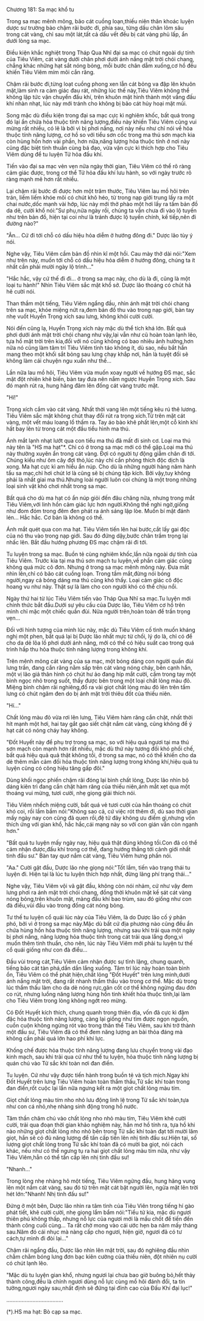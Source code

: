 




Chương 181: Sa mạc khổ tu


Trong sa mạc mênh mông, bão cát cuồng loạn,thiếu niên thân khoác luyện dược sư trường bào chậm rãi bước đi, phía sau, từng dấu chân lõm sâu trong cát vàng, chỉ sau một lát,tất cả dấu vết đều bị cát vàng phủ lấp, ẩn dưới lòng sa mạc.

Điều kiện khắc nghiệt trong Tháp Qua Nhĩ đại sa mạc có chút ngoài dự tính của Tiêu Viêm, cát vàng dưới chân phơi dưới ánh nắng mặt trời chói chang, chẳng khác những hạt sắt nóng bỏng, mỗi bước chân dẫm xuống,cơ hồ đều khiến Tiêu Viêm mím môi cắn răng.

Chậm rãi bước đi,từng loạt cuồng phong xen lẫn cát bỏng va đập lên khuôn mặt,làm sinh ra cảm giác đau rát, những lúc thế này,Tiêu Viêm không thể không lập tức vận chuyển đấu khí, trên khuôn mặt hình thành một vầng đấu khí nhàn nhạt, lúc này mới tránh cho không bị bão cát hủy hoại mặt mũi.

Song mặc dù điều kiện trong đại sa mạc cực kì nghiêm khốc, bất quá trong đó lại ẩn chứa hỏa thuộc tính năng lượng,điều này khiến Tiêu Viêm cũng vui mừng rất nhiều, có lẽ là bởi vì bị phơi nắng, nơi này nếu như chỉ nói về hỏa thuộc tính năng lượng, cơ hồ so với tiểu sơn cốc trong ma thú sơn mạch kia còn hùng hồn hơn vài phần, hơn nữa,năng lượng hỏa thuộc tính ở nơi này cũng đặc biệt tinh thuần cùng bá đạo, vừa vặn cực kì thích hợp cho Tiêu Viêm dùng để tu luyện Tử hỏa đấu khí.

Tiến vào đại sa mạc vẻn vẹn nửa ngày thời gian, Tiêu Viêm có thể rõ ràng cảm giác được, trong cơ thể Tử hỏa đấu khí lưu hành, so với ngày trước rõ ràng mạnh mẽ hơn rất nhiều.

Lại chậm rãi bước đi được hơn một trăm thước, Tiêu Viêm lau mồ hôi trên trán, liếm liếm khóe môi có chút khô héo, từ trong nạp giới trung lấy ra một chai nước,dốc mạnh vài hớp, lúc này mới thở phào một hơi lấy ra tấm bản đồ da dê, cười khổ nói:"Sư phụ,nửa ngày rồi, chúng ta vẫn chưa đi vào lộ tuyến như trên bản đồ, hiện tại coi như là tránh được lộ tuyến chính, kế tiếp,nên đi đường nào?"

"Ân... Cứ đi tới chỗ có dấu hiệu hỏa diễm ở hướng đông đi." Dược lão tùy ý nói.

Nghe vậy, Tiêu Viêm cầm bản đồ nhìn kĩ một hồi. Cau mày thở dài nói:"Xem như trên này, muốn tới chỗ có dấu hiệu hỏa diễm ở hướng đông, chúng ta ít nhất cần phải mười ngày lộ trình..."

"Hắc hắc, vậy cứ thế đi đi... ở trong sa mạc này, cho dù là đi, cũng là một loại tu hành!" Nhìn Tiêu Viêm sắc mặt khổ sở. Dược lão thoáng có chút hả hê cười nói.

Than thầm một tiếng, Tiêu Viêm ngẩng đầu, nhìn ánh mặt trời chói chang trên sa mạc, khóe miệng nứt ra,đem bản đồ thu vào trong nạp giới, bàn tay nhẹ vuốt Huyền Trọng xích sau lưng, không khỏi cười cười.

Nói đến cũng lạ, Huyền Trọng xích này mặc dù thể tích khá lớn. Bất quá phơi dưới ánh mặt trời chói chang như vậy,lại vẫn như cũ hoàn toàn lạnh lẽo, tựa hồ mặt trời trên kia,đối với nó cũng không có bao nhiêu ảnh hưởng,hơn nữa nó cũng làm tâm trí Tiêu Viêm tỉnh táo không ít, dù sao, nếu bắt hắn mang theo một khối sắt bỏng sau lưng chạy khắp nơi, hắn là tuyệt đối sẽ không làm cái chuyện ngu xuẩn như thế...

Lần nữa lau mồ hôi, Tiêu Viêm vừa muốn xoay người về hướng ĐS mạc, sắc mặt đột nhiên khẽ biến, bàn tay đưa nên nắm ngược Huyền Trọng xích. Sau đó mạnh rút ra, hung hăng đâm lên đống cát vàng trước mặt.

"Hí!"

Trọng xích cắm vào cát vàng. Nhất thời vang lên một tiếng kêu rú thê lương. Tiêu Viêm sắc mặt không chút thay đổi rút ra trọng xích.Từ trên mặt cát vàng, một vết máu loang lổ thấm ra. Tay áo bào khẽ phất lên,một cỗ kình khí hất bay lên từ trong cát một đầu tiểu hình ma thú.

Ánh mắt lạnh nhạt lướt qua con tiểu ma thú đã mất đi sinh cơ. Loại ma thú này tên là "HS ma hạt"*. Chỉ có ở trong sa mạc mới có thể gặp.Loại ma thú này thường xuyên ẩn trong cát vàng. Đợi có người tự động giẫm chân đi tới. Chúng kiểu như ôm cây đợi thỏ,lúc này chỉ cần phóng thích độc dịch là xong. Ma hạt cực kì am hiểu ẩn núp. Cho dù là những người hàng năm hành tẩu sa mạc,chỉ hơi chút lơ là cũng sẽ bị chúng tập kích. Bởi vậy,tuy không phải là nhất giai ma thú.Nhưng loài người luôn coi chúng là một trong những loại sinh vật khó chơi nhất trong sa mạc.

Bất quá cho dù ma hạt có ẩn núp giỏi đến đâu chăng nữa, nhưng trong mắt Tiêu Viêm,với linh hồn cảm giác lực hơn người.Không thể nghi ngờ,giống như đom đóm trong đêm đen phát ra ánh sáng lập lòe. Muốn bí mật đánh lén... Hắc hắc. Cơ bản là không có thể.

Ánh mắt quét qua con ma hạt. Tiêu Viêm tiến lên hai bước,cắt lấy gai độc của nó thu vào trong nạp giới. Sau đó đứng dậy,bước chân trầm trọng lại nhấc lên. Bắt đầu hướng phương ĐS mạc chậm rãi đi tới.

Tu luyện trong sa mạc. Buồn tẻ cùng nghiêm khốc,lần nữa ngoài dự tính của Tiêu Viêm. Trước kia tại ma thú sơn mạch tu luyện,về phần cảm giác cũng không quá mức cô đơn. Nhưng ở trong sa mạc mênh mông này. Đưa mắt nhìn lên,chỉ có bão cát cuồng loạn. Trong tầm mắt,đừng nói bóng người,ngay cả bóng dáng ma thú cũng khó thấy. Loại cảm giác cô độc hoang vu như này. Thật sự là làm cho con người khó có thể chịu nổi.

Ngày thứ hai từ lúc Tiêu Viêm tiến vào Tháp Qua Nhĩ sa mạc.Tu luyện mới chính thức bắt đầu.Dưới sự yêu cầu của Dược lão, Tiêu Viêm cơ hồ trên mình chỉ mặc một chiếc quần đùi. Nửa người trên,hoàn toàn để trần trọng vẹn...

Đối với hình tượng của mình lúc này, mặc dù Tiêu Viêm cố tình muốn kháng nghị một phen, bất quá lại bị Dược lão nhất mực từ chối, lý do là, chỉ có để cho da dẻ lõa lồ phơi dưới ánh nắng, mới có thể có hiệu suất cao trong quá trình hấp thu hỏa thuộc tính năng lượng trong không khí.

Trên mênh mông cát vàng của sa mạc, một bóng dáng con người quần đùi lưng trần, đang cắn răng nằm sấp trên cát vàng nóng cháy, bên cạnh hắn, một vị lão giả thân hình có chút hư ảo đang híp mắt cười, cầm trong tay một bình ngọc nhỏ trong suốt, thấy được bên trong một loại chất lỏng màu đỏ. Miệng bình chậm rãi nghiêng,đổ ra vài giọt chất lỏng màu đỏ lên trên tấm lưng có chút ngăm đen do bị ánh mặt trời thiêu đốt của thiếu niên.

"Hí..."

Chất lỏng màu đỏ vừa rơi lên lưng, Tiêu Viêm hàm răng cắn chặt, nhất thời hít mạnh một hơi, hai tay gắt gao siết chặt nắm cát vàng, cũng không để ý hạt cát có nóng cháy hay không.

"Đốt Huyết này để phụ trợ trong sa mạc, so với hiệu quả ngươi tại ma thú sơn mạch còn mạnh hơn rất nhiều, mặc dù thứ này tương đối khó phối chế, bất quá hiệu quả quả thật không tồi, ở trong sa mạc, nó có thể khiến cho da dẻ thêm mẫn cảm đối hỏa thuộc tính năng lượng trong không khí,hiệu quả tu luyện cũng có công hiệu tăng gấp đôi."

Dùng khối ngọc phiến chậm rãi đóng lại bình chất lỏng, Dược lão nhìn bộ dáng kiên trì đang cắn chặt hàm răng của thiếu niên,ánh mắt xẹt qua một thoáng vui mừng, tươi cười, nhẹ giọng giải thích nói.

Tiêu Viêm nhếch miệng cười, bất quá vẻ tươi cười của hắn thoáng có chút khó coi, rồi lầm bầm nói:"Không sao cả, cứ việc rót thêm đi, dù sao thời gian mấy ngày nay con cũng đã quen rồi,đệ tử đây không ưu điểm gì,nhưng vốn thích ứng với gian khổ, hắc hắc,cái mạng này so với con gián vẫn còn ngạnh hơn."

"Bất quá tu luyện mấy ngày nay, hiệu quả thật đúng không tồi.Con đã có thể cảm nhận được,đấu khí trong cơ thể, đang hướng thẳng tới cảnh giới nhất tinh đấu sư." Bàn tay quơ nắm cát vàng, Tiêu Viêm hưng phấn nói.

"Aa." Cười gật đầu, Dược lão nhẹ giọng nói:"Tốt lắm, tiến vào trạng thái tu luyện đi. Hiện tại là lúc tu luyện thích hợp nhất, đừng lãng phí trạng thái..."

Nghe vậy, Tiêu Viêm vội vã gật đầu, không còn nói nhảm, cứ như vậy đem lưng phơi ra ánh mặt trời chói chang, đồng thời khuôn mặt kề sát cát vàng nóng bỏng,trên khuôn mặt, màng đấu khí bao trùm, sau đó giống như con đà điểu,vùi đầu vào trong đống cát nóng bỏng.

Tư thế tu luyện cổ quái lúc này của Tiêu Viêm, là do Dược lão cố ý phân phó, bởi vì ở trong sa mạc này.Mặc dù bất cứ địa phương nào cũng đều ẩn chứa hùng hồn hỏa thuộc tính năng lượng, nhưng sau khi trải qua một ngày bị phơi nắng, năng lượng hỏa thuộc tính trong cát trải qua lắng đọng,vì muốn thêm tinh thuần, cho nên, lúc này Tiêu Viêm mới phải tu luyện tư thế cổ quái giống như con đà điểu...

Đầu vùi trong cát,Tiêu Viêm cảm nhận được sự tĩnh lặng, chung quanh, tiếng bão cát tàn phá,dần dần lắng xuống. Tâm trí lúc này hoàn toàn bình ổn, Tiêu Viêm có thể phát hiện,chất lỏng "Đốt Huyết" trên lưng mình,dưới ánh nắng mặt trời, đang rất nhanh thẩm thấu vào trong cơ thể. Mặc dù trong lúc thẩm thấu làm cho da dẻ nóng rực,gân cốt cơ thể không ngừng đau đớn co rút, nhưng luồng năng lượng hùng hồn tinh khiết hỏa thuộc tính,lại làm cho Tiêu Viêm trong lòng không ngớt reo mừng.

Có Đốt Huyết kích thích, chung quanh trong thiên địa, vốn đã cực kì đậm đặc hỏa thuộc tính năng lượng, càng lại giống như tìm được ngọn nguồn, cuồn cuộn không ngừng rót vào trong thân thể Tiêu Viêm, sau khi trở thành một đấu sư, Tiêu Viêm đã có thể đem năng lượng an bài thỏa đáng mà không cần phải quá lớn hao phí khí lực.

Khống chế được hỏa thuộc tính năng lượng đang lưu chuyển trong vài đạo kinh mạch, sau khi trải qua cứ như thế tu luyện, hỏa thuộc tính năng lượng bị quán chú vào Tử sắc khí toàn nơi đan điền.

Tu luyện. Cứ như vậy được tiến hành trong buồn tẻ và tịch mịch.Ngay khi Đốt Huyết trên lưng Tiêu Viêm hoàn toàn thẩm thấu,Tử sắc khí toàn trong đan điền,rốt cuộc lại lần nữa ngưng kết ra một giọt chất lỏng màu tím.

Giọt chất lỏng màu tím nho nhỏ lưu động linh lệ trong Tử sắc khí toàn,tựa như con cá nhỏ,nhẹ nhàng sinh động trong hồ nước.

Tâm thần chăm chú vào chất lỏng nho nhỏ màu tím, Tiêu Viêm khẽ cười cười, trải qua đoạn thời gian khảo nghiệm này, hắn mơ hồ tính ra, tựa hồ khi nào những giọt chất lỏng nho nhỏ bên trong Tử sắc khí toàn đạt tới mười lăm giọt, hắn sẽ có đủ năng lượng để tấn cấp tiến lên nhị tinh đấu sư.Hiện tại, số lượng giọt chất lỏng trong Tử sắc khí toàn đã có mười ba giọt, nói cách khác, nếu như có thể ngưng tụ ra hai giọt chất lỏng màu tím nữa, như vậy Tiêu Viêm,hẳn có thể tấn cấp lên nhị tinh đấu sư!

"Nhanh..."

Trong lòng nhẹ nhàng hô một tiếng, Tiêu Viêm ngửng đầu, hung hăng vung lên một nắm cát vàng, sau đó từ trên mặt cát bật người lên, ngửa mặt lên trời hét lớn:"Nhanh! Nhị tinh đấu sư!"

Đứng ở một bên, Dược lão nhìn ra tâm tình của Tiêu Viên trong tiếng hí gào phát tiết, khẽ cười cười, nhẹ giọng lẩm bẩm nói:"Tiểu tử kia, mặc dù ngươi thiên phú không thấp, nhưng nỗ lực của ngươi mới là mấu chốt để tiến đến thành công cuối cùng... Ta rất chờ mong vào cái ước hẹn ba năm mấy tháng sau.Năm đó cái nhục mà nàng cấp cho ngươi, hiện giờ, ngươi đã có tư cách,tự mình đi đòi lại..."

Chậm rãi ngẩng đầu, Dược lão nhìn lên mặt trời, sau đó nghiêng đầu nhìn chằm chằm bóng lưng đơn bạc kiên cường của thiếu niên, đột nhiên nụ cười có chút lạnh lẽo.

"Mặc dù tu luyện gian khổ, nhưng ngươi lại chưa bao giờ buông bỏ,hết thảy thành công,đều là chính ngươi dùng nỗ lực cùng mồ hôi đánh đổi, ta tin tưởng,ngươi ngày sau,nhất định sẽ đứng tại đỉnh cao của Đấu Khí đại lục!"

……………………………….

(*).HS ma hạt: Bò cạp sa mạc.




